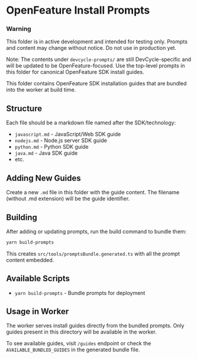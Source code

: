 # OpenFeature Install Prompts

### Warning

This folder is in active development and intended for testing only. Prompts and content may change without notice. Do not use in production yet.

Note: The contents under `devcycle-prompts/` are still DevCycle-specific and will be updated to be OpenFeature-focused. Use the top-level prompts in this folder for canonical OpenFeature SDK install guides.

This folder contains OpenFeature SDK installation guides that are bundled into the worker at build time.

## Structure

Each file should be a markdown file named after the SDK/technology:
- `javascript.md` - JavaScript/Web SDK guide
- `nodejs.md` - Node.js server SDK guide  
- `python.md` - Python SDK guide
- `java.md` - Java SDK guide
- etc.

## Adding New Guides

Create a new `.md` file in this folder with the guide content. The filename (without .md extension) will be the guide identifier.

## Building

After adding or updating prompts, run the build command to bundle them:

```bash
yarn build-prompts
```

This creates `src/tools/promptsBundle.generated.ts` with all the prompt content embedded.

## Available Scripts

- `yarn build-prompts` - Bundle prompts for deployment

## Usage in Worker

The worker serves install guides directly from the bundled prompts. Only guides present in this directory will be available in the worker.

To see available guides, visit `/guides` endpoint or check the `AVAILABLE_BUNDLED_GUIDES` in the generated bundle file.
